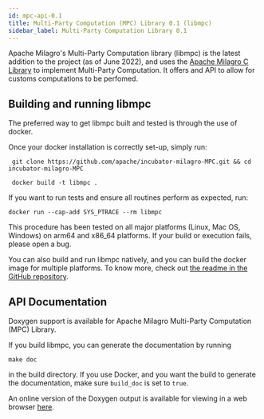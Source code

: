 ```yaml
---
id: mpc-api-0.1
title: Multi-Party Computation (MPC) Library 0.1 (libmpc)
sidebar_label: Multi-Party Computation Library 0.1
---
```

Apache Milagro's Multi-Party Computation library (libmpc) is the latest addition to the project (as of June 2022), and uses the [Apache Milagro C Library](/docs/amcl-c-api-2.0.0) to implement Multi-Party Computation. It offers and API to allow for customs computations to be perfomed.

## Building and running libmpc

The preferred way to get libmpc built and tested is through the use of docker.

Once your docker installation is correctly set-up, simply run:
```
 git clone https://github.com/apache/incubator-milagro-MPC.git && cd incubator-milagro-MPC
```
```
 docker build -t libmpc .
```

If you want to run tests and ensure all routines perform as expected, run:
```
docker run --cap-add SYS_PTRACE --rm libmpc
```

This procedure has been tested on all major platforms (Linux, Mac OS, Windows) on arm64 and x86_64 platforms. If your build or execution fails, please open a bug.

You can also build and run libmpc natively, and you can build the docker image for multiple platforms. To know more, check out [the readme in the GitHub repository](https://github.com/apache/incubator-milagro-MPC).

## API Documentation

Doxygen support is available for Apache Milagro Multi-Party Computation (MPC) Library.

If you build libmpc, you can generate the documentation by running
```
make doc
```
in the build directory. If you use Docker, and you want the build to generate the documentation, make sure `build_doc` is set to `true`.

An online version of the Doxygen output is available for viewing in a web browser <a href="/mpcdocs/index.html" target="_blank">here</a>.


<!--
Supported admonition types are: caution, note, important, tip, warning.
-->
